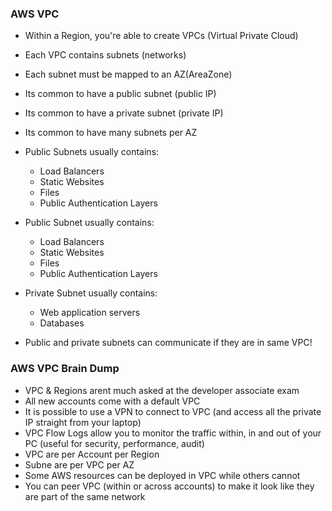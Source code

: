### AWS VPC

- Within a Region, you're able to create VPCs (Virtual Private Cloud)
- Each VPC contains subnets (networks)
- Each subnet must be mapped to an AZ(AreaZone)
- Its common to have a public subnet (public IP)
- Its common to have a private subnet (private IP)
- Its common to have many subnets per AZ
- Public Subnets usually contains:

  - Load Balancers
  - Static Websites
  - Files
  - Public Authentication Layers

- Public Subnet usually contains:
  - Load Balancers
  - Static Websites
  - Files
  - Public Authentication Layers
- Private Subnet usually contains:

  - Web application servers
  - Databases

- Public and private subnets can communicate if they are in same VPC!

### AWS VPC Brain Dump

- VPC & Regions arent much asked at the developer associate exam
- All new accounts come with a default VPC
- It is possible to use a VPN to connect to VPC (and access all the private IP straight from your laptop)
- VPC Flow Logs allow you to monitor the traffic within, in and out of your PC (useful for security, performance, audit)
- VPC are per Account per Region
- Subne are per VPC per AZ
- Some AWS resources can be deployed in VPC while others cannot
- You can peer VPC (within or across accounts) to make it look like they are part of the same network
